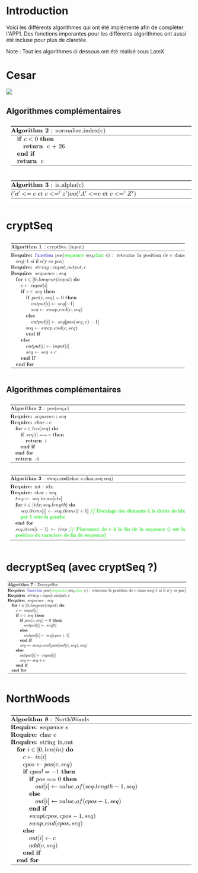 # Introduction
Voici les différents algorithmes qui ont été implémenté afin de compléter l'APP1. Des fonctions imporantes pour les différents algorithmes ont aussi été incluse pour plus de claretée.

Note : Tout les algorithmes ci dessous ont été réalisé sous LateX

# Cesar
<img src="(Algo_repos/cesar.JPG" width = 500>

## Algorithmes complémentaires
<img src="Algo_repos/double_algo2.JPG" width = 500>

# cryptSeq
<img src="Algo_repos/cryptSeq.JPG" width = 500>

## Algorithmes complémentaires
<img src="Algo_repos/double_algo.JPG" width = 500>


# decryptSeq (avec cryptSeq ?)
<img src="Algo_repos/decryptSeq.JPG" width = 500>


# NorthWoods
<img src="Algo_repos/Northwoods.JPG" width = 500>
